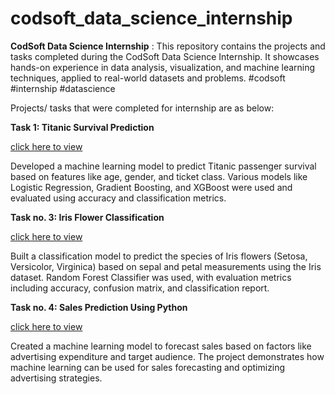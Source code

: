 # codsoft_data_science_internship
**CodSoft Data Science Internship** : This repository contains the projects and tasks completed during the CodSoft Data Science Internship. It showcases hands-on experience in data analysis, visualization, and machine learning techniques, applied to real-world datasets and problems. #codsoft #internship #datascience




Projects/ tasks that were completed for internship are as below:

**Task 1: Titanic Survival Prediction**

[click here to view](./codsoft_taskno1)

Developed a machine learning model to predict Titanic passenger survival based on features like age, gender, and ticket class. Various models like Logistic Regression, Gradient Boosting, and XGBoost were used and evaluated using accuracy and classification metrics.




**Task no. 3: Iris Flower Classification**

[click here to view](./codsoft_taskno3)

Built a classification model to predict the species of Iris flowers (Setosa, Versicolor, Virginica) based on sepal and petal measurements using the Iris dataset. Random Forest Classifier was used, with evaluation metrics including accuracy, confusion matrix, and classification report.




**Task no. 4: Sales Prediction Using Python**

[click here to view](./codsoft_taskno4)

Created a machine learning model to forecast sales based on factors like advertising expenditure and target audience. The project demonstrates how machine learning can be used for sales forecasting and optimizing advertising strategies.
